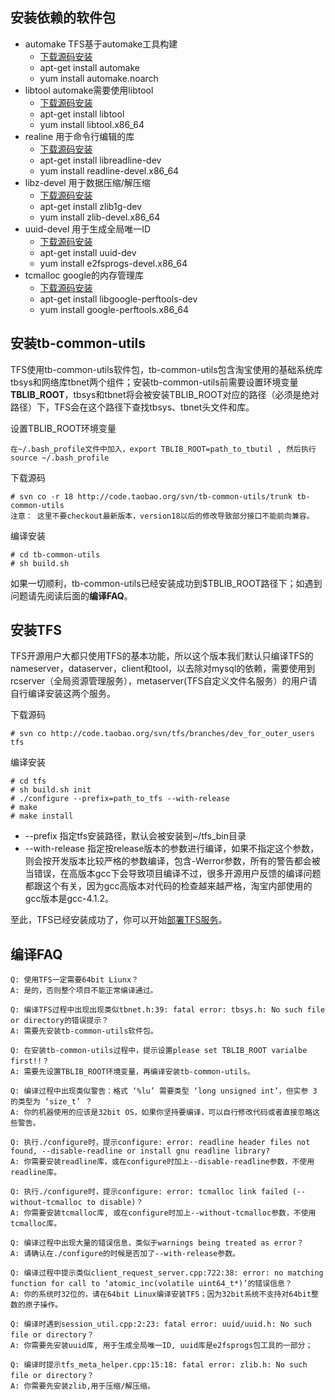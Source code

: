安装依赖的软件包
----------------

*   automake TFS基于automake工具构建 
    *   [下载源码安装][1] 
    *   apt-get install automake
    *   yum install automake.noarch
*   libtool automake需要使用libtool 
    *   [下载源码安装][2]
    *   apt-get install libtool
    *   yum install libtool.x86_64
*   realine 用于命令行编辑的库 
    *   [下载源码安装][3]
    *   apt-get install libreadline-dev
    *   yum install readline-devel.x86_64
*   libz-devel 用于数据压缩/解压缩 
    *   [下载源码安装][4]
    *   apt-get install zlib1g-dev
    *   yum install zlib-devel.x86_64
*   uuid-devel 用于生成全局唯一ID 
    *   [下载源码安装][5]
    *   apt-get install uuid-dev
    *   yum install e2fsprogs-devel.x86_64
*   tcmalloc google的内存管理库 
    *   [下载源码安装][6]
    *   apt-get install libgoogle-perftools-dev
    *   yum install google-perftools.x86_64

安装tb-common-utils
-------------------

TFS使用tb-common-utils软件包，tb-common-utils包含淘宝使用的基础系统库tbsys和网络库tbnet两个组件；安装tb-common-utils前需要设置环境变量**TBLIB_ROOT**，tbsys和tbnet将会被安装TBLIB_ROOT对应的路径（必须是绝对路径）下，TFS会在这个路径下查找tbsys、tbnet头文件和库。

设置TBLIB_ROOT环境变量

    在~/.bash_profile文件中加入，export TBLIB_ROOT=path_to_tbutil , 然后执行source ~/.bash_profile
    

下载源码

    # svn co -r 18 http://code.taobao.org/svn/tb-common-utils/trunk tb-common-utils
    注意： 这里不要checkout最新版本，version18以后的修改导致部分接口不能前向兼容。
    

编译安装

    # cd tb-common-utils
    # sh build.sh
    

如果一切顺利，tb-common-utils已经安装成功到$TBLIB_ROOT路径下；如遇到问题请先阅读后面的**编译FAQ**。

安装TFS
-------

TFS开源用户大都只使用TFS的基本功能，所以这个版本我们默认只编译TFS的nameserver，dataserver，client和tool，以去除对mysql的依赖，需要使用到rcserver（全局资源管理服务），metaserver(TFS自定义文件名服务）的用户请自行编译安装这两个服务。

下载源码

    # svn co http://code.taobao.org/svn/tfs/branches/dev_for_outer_users tfs
    

编译安装

    # cd tfs
    # sh build.sh init
    # ./configure --prefix=path_to_tfs --with-release
    # make
    # make install
    

*   --prefix 指定tfs安装路径，默认会被安装到~/tfs_bin目录
*   --with-release 指定按release版本的参数进行编译，如果不指定这个参数，则会按开发版本比较严格的参数编译，包含-Werror参数，所有的警告都会被当错误，在高版本gcc下会导致项目编译不过，很多开源用户反馈的编译问题都跟这个有关，因为gcc高版本对代码的检查越来越严格，淘宝内部使用的gcc版本是gcc-4.1.2。

至此，TFS已经安装成功了，你可以开始[部署TFS服务][7]。

编译FAQ
-------

    Q: 使用TFS一定需要64bit Liunx？
    A: 是的，否则整个项目不能正常编译通过。
    
    Q: 编译TFS过程中出现出现类似tbnet.h:39: fatal error: tbsys.h: No such file or directory的错误提示？
    A: 需要先安装tb-common-utils软件包。
    
    Q: 在安装tb-common-utils过程中，提示设置please set TBLIB_ROOT varialbe first!!？
    A: 需要先设置TBLIB_ROOT环境变量，再编译安装tb-common-utils。
    
    Q: 编译过程中出现类似警告：格式 ‘%lu’ 需要类型 ‘long unsigned int’，但实参 3 的类型为 ‘size_t’ ？
    A: 你的机器使用的应该是32bit OS，如果你坚持要编译，可以自行修改代码或者直接忽略这些警告。
    
    Q: 执行./configure时，提示configure: error: readline header files not found, --disable-readline or install gnu readline library?
    A: 你需要安装readline库，或在configure时加上--disable-readline参数，不使用readline库。
    
    Q: 执行./configure时，提示configure: error: tcmalloc link failed (--without-tcmalloc to disable)？
    A: 你需要安装tcmalloc库, 或在configure时加上--without-tcmalloc参数，不使用tcmalloc库。
    
    Q: 编译过程中出现大量的错误信息，类似于warnings being treated as error？
    A: 请确认在./configure的时候是否加了--with-release参数。
    
    Q: 编译过程中提示类似client_request_server.cpp:722:38: error: no matching function for call to ‘atomic_inc(volatile uint64_t*)’的错误信息？
    A: 你的系统时32位的，请在64bit Linux编译安装TFS；因为32bit系统不支持对64bit整数的原子操作。
    
    Q: 编译时遇到session_util.cpp:2:23: fatal error: uuid/uuid.h: No such file or directory？
    A: 你需要先安装uuid库, 用于生成全局唯一ID, uuid库是e2fsprogs包工具的一部分；
    
    Q: 编译时提示tfs_meta_helper.cpp:15:18: fatal error: zlib.h: No such file or directory？
    A: 你需要先安装zlib,用于压缩/解压缩。
    

 [1]: http://www.gnu.org/software/automake/#downloading
 [2]: http://www.gnu.org/software/libtool/
 [3]: http://cnswww.cns.cwru.edu/php/chet/readline/rltop.html#Availability
 [4]: http://zlib.net/
 [5]: http://sourceforge.net/projects/e2fsprogs/
 [6]: http://code.google.com/p/gperftools/downloads/list
 [7]: https://github.com/alibaba/tfs/blob/master/DEPLOY.md
